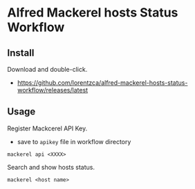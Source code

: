 # Alfred Mackerel hosts Status Workflow

## Install

Download and double-click.

- https://github.com/lorentzca/alfred-mackerel-hosts-status-workflow/releases/latest

## Usage

Register Mackcerel API Key.

- save to `apikey` file in workflow directory

```
mackerel api <XXXX>
```

Search and show hosts status.

```
mackerel <host name>
```
